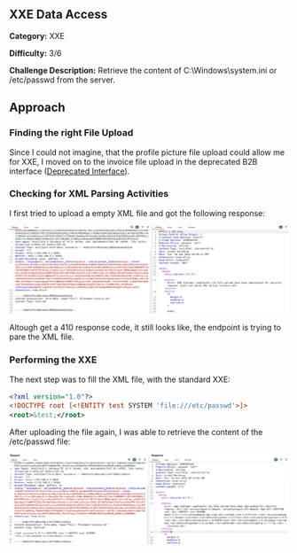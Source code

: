 ## XXE Data Access
**Category:** XXE

**Difficulty:** 3/6

**Challenge Description:** Retrieve the content of C:\Windows\system.ini or /etc/passwd from the server.

## Approach

### Finding the right File Upload

Since I could not imagine, that the profile picture file upload could allow me for XXE, I moved on to the invoice file upload in the deprecated B2B interface ([Deprecated Interface](/deprecated-interface.md)).

### Checking for XML Parsing Activities

I first tried to upload a empty XML file and got the following response:

![Empty XML File](/images/complain-empty-xml-file.png)

Altough get a 410 response code, it still looks like, the endpoint is trying to pare the XML file.

### Performing the XXE

The next step was to fill the XML file, with the standard XXE:

```xml
<?xml version="1.0"?>
<!DOCTYPE root [<!ENTITY test SYSTEM 'file:///etc/passwd'>]>
<root>&test;</root>
```

After uploading the file again, I was able to retrieve the content of the /etc/passwd file:

![Complain XXE](/images/complain-xxe.png)

